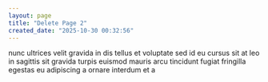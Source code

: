 ```yaml
---
layout: page
title: "Delete Page 2"
created_date: "2025-10-30 00:32:56"
---
```


nunc ultrices velit gravida in dis tellus et voluptate sed id eu cursus sit at leo in sagittis sit gravida turpis euismod mauris arcu tincidunt fugiat fringilla egestas eu adipiscing a ornare interdum et a 
